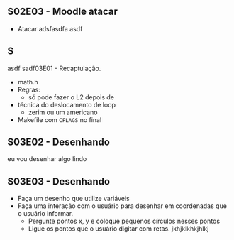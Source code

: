 ## S02E03 - Moodle atacar

- Atacar adsfasdfa
asdf
## S

asdf
sadf03E01 - Recaptulação.
- math.h
- Regras:
    - só pode fazer o L2 depois de 
- técnica do deslocamento de loop
    - zerim ou um americano
- Makefile com `CFLAGS` no final

## S03E02 - Desenhando
eu 
vou
desenhar
algo lindo

## S03E03 - Desenhando
- Faça um desenho que utilize variáveis
- Faça uma interação com o usuário para desenhar em coordenadas que o usuário informar.
    - Pergunte pontos x, y e coloque pequenos círculos nesses pontos
    - Ligue os pontos que o usuário digitar com retas.
jkhjklkhkjhlkj


